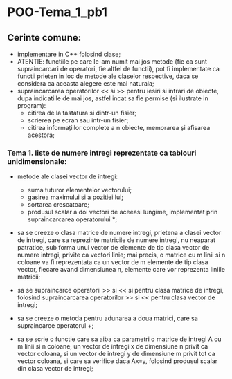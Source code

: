 # POO-Tema_1_pb1

## Cerinte comune:

* implementare in C++ folosind clase;
* ATENTIE: functiile pe care le-am numit mai jos metode (fie ca sunt supraincarcari de operatori, fie altfel de functii), pot fi implementate ca functii prieten in loc de metode ale claselor respective, daca se considera ca aceasta alegere este mai naturala;
* supraincarcarea operatorilor << si >> pentru iesiri si intrari de obiecte, dupa indicatiile de mai jos, astfel incat sa fie permise (si ilustrate in program):
  * citirea de la tastatura si dintr-un fisier;
  * scrierea pe ecran sau intr-un fisier;
  * citirea informațiilor complete a n obiecte, memorarea și afisarea acestora;

### Tema 1. liste de numere intregi reprezentate ca tablouri unidimensionale:

- metode ale clasei vector de intregi:
  - suma tuturor elementelor vectorului;
  - gasirea maximului si a pozitiei lui;
  - sortarea crescatoare;
  - produsul scalar a doi vectori de aceeasi lungime, implementat prin supraincarcarea operatorului *;
  
- sa se creeze o clasa matrice de numere intregi, prietena a clasei vector de intregi, care sa reprezinte matricile de numere intregi, nu neaparat patratice, sub forma unui vector de elemente de tip clasa vector de numere intregi, privite ca vectori linie; mai precis, o matrice cu m linii si n coloane va fi reprezentata ca un vector de m elemente de tip clasa vector, fiecare avand dimensiunea n, elemente care vor reprezenta liniile matricii; 
- sa se supraincarce operatorii >> si << si pentru clasa matrice de intregi, folosind supraincarcarea operatorilor >> si << pentru clasa vector de intregi; 
- sa se creeze o metoda pentru adunarea a doua matrici, care sa supraincarce operatorul +;
- sa se scrie o functie care sa aiba ca parametri o matrice de intregi A cu m linii si n coloane, un vector de intregi x de dimensiune n privit ca vector coloana, si un vector de intregi y de dimensiune m privit tot ca vector coloana, si care sa verifice daca Ax=y, folosind produsul scalar din clasa vector de intregi;
